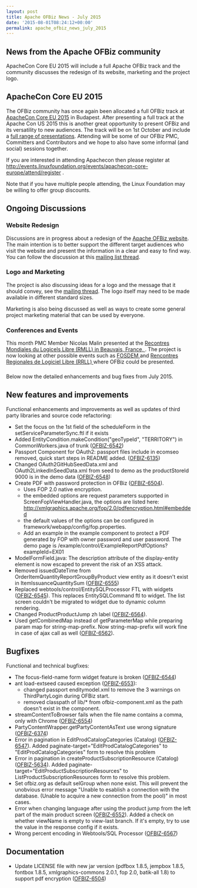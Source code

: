 ```yaml
---
layout: post
title: Apache OFBiz News - July 2015
date: '2015-08-01T08:24:12+00:00'
permalink: apache_ofbiz_news_july_2015
---
```

<h2>News from the Apache OFBiz community</h2>
ApacheCon Core EU 2015 will include a full Apache OFBiz track and the community discusses the redesign of its website, marketing and the project logo.

<h2>ApacheCon Core EU 2015</h2>
The OFBiz community has once again been allocated a full OFBiz track at <a href="http://events.linuxfoundation.org/events/apachecon-core-europe">ApacheCon Core EU 2015</a> in Budapest. After presenting a full track at the Apache Con US 2015 this is another great opportunity to present OFBiz and its versatility to new audiences. The track will be on 1st October and include a <a href="http://apacheconcore2015.sched.org/overview/type/ofbiz?iframe=no&amp;w=i:100;&amp;sidebar=yes&amp;bg=no">full range of presentations</a>. Attending will be some of our OFBiz PMC, Committers and Contributors and we hope to also have some informal (and social) sessions together.

If you are interested in attending Apachecon then please register at <a href="http://events.linuxfoundation.org/events/apachecon-core-europe/attend/register">http://events.linuxfoundation.org/events/apachecon-core-europe/attend/register .</a>

Note that if you have multiple people attending, the Linux Foundation may be willing to offer group discounts.
<h2>Ongoing Discussions</h2>
<h3>Website Redesign</h3>
Discussions are in progress about a redesign of the <a href="http://ofbiz.apache.org">Apache OFBiz website</a>. The main intention is to better support the different target audiences who visit the website and present the information in a clear and easy to find way. You can follow the discussion at this <a href="http://ofbiz.markmail.org/message/qcil7n5ly6rer2rk">mailing list thread</a>.
<h3>Logo and Marketing</h3>
The project is also discussing ideas for a logo and the message that it should convey, see the <a href="http://markmail.org/message/xwnqks5hsxv2zn5u">mailing thread</a>. The logo itself may need to be made available in different standard sizes.

Marketing is also being discussed as well as ways to create some general project marketing material that can be used by everyone.  

<h3>Conferences and Events</h3>
This month PMC Member Nicolas Malin presented at the  <a href="https://2015.rmll.info/automatisation-des-taches-d-infra-sur-apache-ofbiz-pour-le"> Recontres Mondiales du Logicels Libre (RMLL) in Beauvais, France, </a>. The project is now looking at other possible events such as <a href="https://fosdem.org/2016/"> FOSDEM </a> and  <a href="http://rrll.alliance-libre.org/"> Rencontres Regionales de Logiciel Libre (RRLL) </a> where OFBiz could be presented.
 
<h3></h3>
Below now the detailed enhancements and bug fixes from July 2015.
<h2>New features and improvements</h2>
Functional enhancements and improvements as well as updates of third party libraries and source code refactoring:
<ul>
	<li>Set the focus on the 1st field of the scheduleForm in the setServiceParameterSync.ftl if it exists</li>
	<li>Added EntityCondition.makeCondition("geoTypeId", "TERRITORY") in CommonWorkers.java of trunk (<a href="https://issues.apache.org/jira/browse/OFBIZ-6542">OFBIZ-6542</a>)</li>
	<li>Passport Component for OAuth2: passport files include in ecomseo removed, quick start steps in README added. (<a href="https://issues.apache.org/jira/browse/OFBIZ-6135">OFBIZ-6135</a>)</li>
	<li>Changed OAuth2GitHubSeedData.xml and OAuth2LinkedInSeedData.xml from seed to demo as the productStoreId 9000 is in the demo data (<a href="https://issues.apache.org/jira/browse/OFBIZ-6548">OFBIZ-6548</a>)</li>
	<li>Create PDF with password protection in OFBiz (<a href="https://issues.apache.org/jira/browse/OFBIZ-6504">OFBIZ-6504</a>).
<ul>
	<li>Uses FOP 2.0 native encryption.</li>
	<li>the embedded options are request parameters supported in ScreenFopViewHandler.java, the options are listed here: <a href="http://xmlgraphics.apache.org/fop/2.0/pdfencryption.html#embedded">http://xmlgraphics.apache.org/fop/2.0/pdfencryption.html#embedded</a></li>
	<li>the default values of the options can be configured in framework/webapp/config/fop.properties.</li>
	<li>Add an example in the example component to protect a PDF generated by FOP with owner password and user password. The demo page is /example/control/ExampleReportPdfOptions?exampleId=EX01</li>
</ul>
</li>
	<li>ModelFormField.java: The description attribute of the display-entity element is now escaped to prevent the risk of an XSS attack.</li>
	<li>Removed issuedDateTime from OrderItemQuantityReportGroupByProduct view entity as it doesn't exist in ItemIssuanceQuantitySum (<a href="https://issues.apache.org/jira/browse/OFBIZ-6555">OFBIZ-6555</a>)</li>
	<li>Replaced webtools/control/EntitySQLProcessor FTL with widgets (<a href="https://issues.apache.org/jira/browse/OFBIZ-6545">OFBIZ-6545</a>). This replaces EntitySQLCommand ftl to widget. The list screen couldn't be migrated to widget due to dynamic column rendering.</li>
	<li>Changed ProductProductJump zh label (<a href="https://issues.apache.org/jira/browse/OFBIZ-6564">OFBIZ-6564</a>).</li>
	<li>Used getCombinedMap instead of getParameterMap while preparing param map for string-map-prefix. Now string-map-prefix will work fine in case of ajax call as well (<a href="https://issues.apache.org/jira/browse/OFBIZ-6562">OFBIZ-6562</a>).</li>
</ul>
<h2>Bugfixes</h2>
Functional and technical bugfixes:
<ul>
	<li>The focus-field-name form widget feature is broken (<a href="https://issues.apache.org/jira/browse/OFBIZ-6544">OFBIZ-6544</a>)</li>
	<li>ant load-extseed caused exception (<a href="https://issues.apache.org/jira/browse/OFBIZ-6553">OFBIZ-6553</a>):
<ul>
	<li>changed passport enditymodel.xml to remove the 3 warnings on ThirdPartyLogin during OFBiz start.</li>
	<li>removed classpath of lib/* from ofbiz-component.xml as the path doesn't exist in the component.</li>
</ul>
</li>
	<li>streamContentToBrowser fails when the file name contains a comma, only with Chrome (<a href="https://issues.apache.org/jira/browse/OFBIZ-6554">OFBIZ-6554</a>)</li>
	<li>PartyContentWrapper.getPartyContentAsText use wrong signature (<a href="https://issues.apache.org/jira/browse/OFBIZ-6374">OFBIZ-6374</a>)</li>
	<li>Error in pagination in EditProdCatalogCategories (Catalog) (<a href="https://issues.apache.org/jira/browse/OFBIZ-6547">OFBIZ-6547</a>). Added paginate-target="EditProdCatalogCategories" to "EditProdCatalogCategories" form to resolve this problem</li>
	<li>Error in pagination in createProductSubscriptionResource (Catalog) (<a href="https://issues.apache.org/jira/browse/OFBIZ-5634">OFBIZ-5634</a>). Added paginate-target="EditProductSubscriptionResources" to ListProductSubscriptionResources form to resolve this problem.</li>
	<li>Set ofbiz.org as default selGroup when none exist. This will prevent the unobvious error message "Unable to esablish a connection with the database. (Unable to acquire a new connection from the pool)" in most cases.</li>
	<li>Error when changing language after using the product jump from the left part of the main product screen (<a href="https://issues.apache.org/jira/browse/OFBIZ-6552">OFBIZ-6552</a>). Added a check on whether viewName is empty to view-last branch. If it's empty, try to use the value in the response config if it exists.</li>
	<li>Wrong percent encoding in Webtools/SQL Processor (<a href="https://issues.apache.org/jira/browse/OFBIZ-6567">OFBIZ-6567</a>)</li>
</ul>
<h2>Documentation</h2>
<ul>
	<li>Update LICENSE file with new jar version (pdfbox 1.8.5, jempbox 1.8.5, fontbox 1.8.5, xmlgraphics-commons 2.0.1, fop 2.0, batik-all 1.8) to support pdf encryption (<a href="https://issues.apache.org/jira/browse/OFBIZ-6504">OFBIZ-6504</a>)</li>
</ul>
&nbsp;
